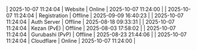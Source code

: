 | 2025-10-07 11:24:04 | Website | Online | 2025-10-07 11:24:00 |
| 2025-10-07 11:24:04 | Registration | Offline | 2025-09-09 16:40:23 |
| 2025-10-07 11:24:04 | Auth Server | Offline | 2025-08-18 09:33:31 |
| 2025-10-07 11:24:04 | Kezan (PvE) | Offline | 2025-08-03 17:58:02 |
| 2025-10-07 11:24:04 | Gurubashi (PvP) | Offline | 2025-08-23 21:44:06 |
| 2025-10-07 11:24:04 | Cloudflare | Online | 2025-10-07 11:24:00 |
